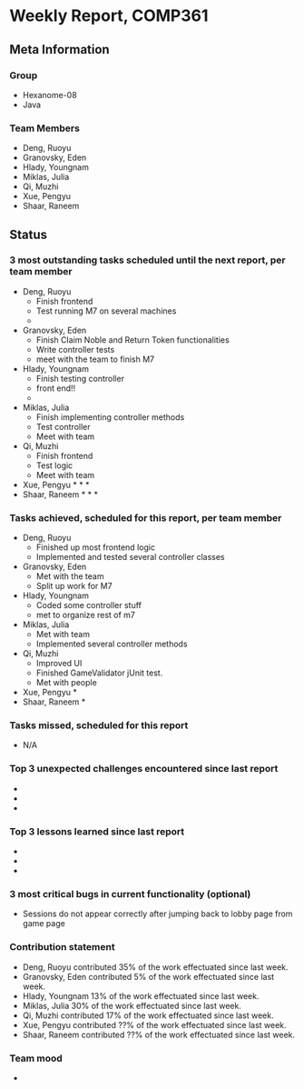 # Weekly Report, COMP361

## Meta Information

### Group

 * Hexanome-08
 * Java

### Team Members

 * Deng, Ruoyu
 * Granovsky, Eden
 * Hlady, Youngnam
 * Miklas, Julia
 * Qi, Muzhi
 * Xue, Pengyu
 * Shaar, Raneem

## Status

### 3 most outstanding tasks scheduled until the next report, per team member

 * Deng, Ruoyu
    * Finish frontend 
    * Test running M7 on several machines
    * 
 * Granovsky, Eden
    * Finish Claim Noble and Return Token functionalities
    * Write controller tests
    * meet with the team to finish M7
 * Hlady, Youngnam
    * Finish testing controller
    * front end!!
    * 
 * Miklas, Julia
    * Finish implementing controller methods
    * Test controller
    * Meet with team
 * Qi, Muzhi
    * Finish frontend
    * Test logic
    * Meet with team
 * Xue, Pengyu
    * 
    * 
    * 
 * Shaar, Raneem
    * 
    * 
    *  

### Tasks achieved, scheduled for this report, per team member

 * Deng, Ruoyu
    * Finished up most frontend logic
    * Implemented and tested several controller classes
 * Granovsky, Eden
    * Met with the team
    * Split up work for M7
 * Hlady, Youngnam
    * Coded some controller stuff
    * met to organize rest of m7
 * Miklas, Julia
    * Met with team
    * Implemented several controller methods
 * Qi, Muzhi
    * Improved UI
    * Finished GameValidator jUnit test.
    * Met with people
 * Xue, Pengyu
    * 
 * Shaar, Raneem
    *

### Tasks missed, scheduled for this report

 * N/A

### Top 3 unexpected challenges encountered since last report

  * 
  * 
  * 

### Top 3 lessons learned since last report

  * 
  * 
  * 

### 3 most critical bugs in current functionality (optional)

  * Sessions do not appear correctly after jumping back to lobby page from game page

### Contribution statement

 * Deng, Ruoyu contributed 35% of the work effectuated since last week.
 * Granovsky, Eden contributed 5% of the work effectuated since last week.
 * Hlady, Youngnam 13% of the work effectuated since last week.
 * Miklas, Julia 30% of the work effectuated since last week.
 * Qi, Muzhi contributed 17% of the work effectuated since last week.
 * Xue, Pengyu contributed ??% of the work effectuated since last week.
 * Shaar, Raneem contributed ??% of the work effectuated since last week.

### Team mood

 *
